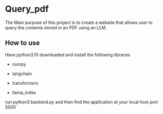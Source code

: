 # Query_pdf

The Main purpose of this project is to create a website that allows user to query the contents stored in an PDF using an LLM. 

## How to use
Have python3.10 downloaded and install the following libraries

- numpy

- langchain

- transformers

- llama_index

run python3 backend.py and then find the application at your local host port 5000
